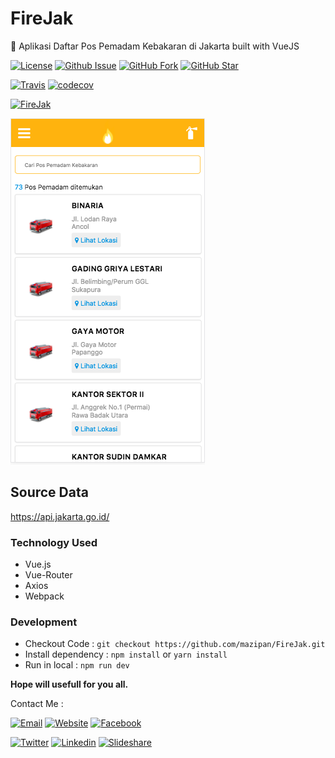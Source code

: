 # FireJak
:fire_engine: Aplikasi Daftar Pos Pemadam Kebakaran di Jakarta built with VueJS

[![License](https://img.shields.io/github/license/mazipan/FireJak.svg?maxAge=3600)](https://github.com/mazipan/FireJak) 
[![Github Issue](https://img.shields.io/github/issues/mazipan/FireJak.svg?maxAge=3600)](https://github.com/mazipan/FireJak/issues) 
[![GitHub Fork](https://img.shields.io/github/forks/mazipan/FireJak.svg?maxAge=3600)](https://github.com/mazipan/FireJak/network) 
[![GitHub Star](https://img.shields.io/github/stars/mazipan/FireJak.svg?maxAge=3600)](https://github.com/mazipan/FireJak/stargazers) 

[![Travis](https://img.shields.io/travis/mazipan/FireJak.svg)](https://travis-ci.org/mazipan/FireJak)
[![codecov](https://codecov.io/gh/mazipan/FireJak/branch/master/graph/badge.svg)](https://codecov.io/gh/mazipan/FireJak)

[![FireJak](https://raw.githubusercontent.com/mazipan/FireJak/master/images/FireJak-logo.png)](https://mazipan.github.io/FireJak/)

[![FireJak](https://raw.githubusercontent.com/mazipan/FireJak/master/screenshoot.png)](https://mazipan.github.io/FireJak/)

## Source Data
https://api.jakarta.go.id/

### Technology Used
+ Vue.js
+ Vue-Router
+ Axios
+ Webpack

### Development
+ Checkout Code : `git checkout https://github.com/mazipan/FireJak.git`
+ Install dependency : `npm install` or `yarn install`
+ Run in local : `npm run dev`

**Hope will usefull for you all.**

Contact Me :

[![Email](https://img.shields.io/badge/mazipanneh-Email-yellow.svg?maxAge=3600)](mailto:mazipanneh@gmail.com) 
[![Website](https://img.shields.io/badge/mazipanneh-Blog-brightgreen.svg?maxAge=3600)](https://mazipanneh.com/blog/)
[![Facebook](https://img.shields.io/badge/mazipanneh-Facebook-blue.svg?maxAge=3600)](https://facebook.com/mazipanneh) 

[![Twitter](https://img.shields.io/badge/Maz_Ipan-Twitter-55acee.svg?maxAge=3600)](https://twitter.com/Maz_Ipan) 
[![Linkedin](https://img.shields.io/badge/irfanmaulanamazipan-Linkedin-0077b5.svg?maxAge=3600)](https://id.linkedin.com/in/irfanmaulanamazipan) 
[![Slideshare](https://img.shields.io/badge/IrfanMaulana21-Slideshare-0077b5.svg?maxAge=3600)](https://www.slideshare.net/IrfanMaulana21) 

